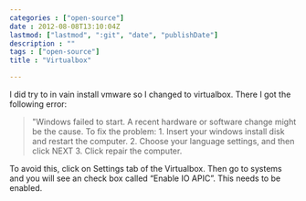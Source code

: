 ```yaml
---
categories : ["open-source"]
date : 2012-08-08T13:10:04Z
lastmod: ["lastmod", ":git", "date", "publishDate"]
description : ""
tags : ["open-source"]
title : "Virtualbox"

---
```



I did try to in vain install vmware so I changed to virtualbox. There I got the following error:

>"Windows failed to start. A recent hardware or software change might be the cause. To fix the problem: 1. Insert your windows install disk and restart the computer. 2. Choose your language settings, and then click NEXT 3. Click repair the computer.

To avoid this, click on Settings tab of the Virtualbox. Then go to systems and you will see an check box called “Enable IO APIC”. This needs to be enabled.

